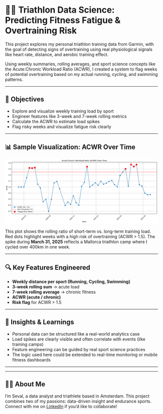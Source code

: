 # 🏃‍♀️ Triathlon Data Science: Predicting Fitness Fatigue & Overtraining Risk

This project explores my personal triathlon training data from Garmin, with the goal of detecting signs of overtraining using real physiological signals like heart rate, distance, and aerobic training effect. 

Using weekly summaries, rolling averages, and sport science concepts like the Acute:Chronic Workload Ratio (ACWR), I created a system to flag weeks of potential overtraining based on my actual running, cycling, and swimming patterns.

---

## 🎯 Objectives

- Explore and visualize weekly training load by sport  
- Engineer features like 3-week and 7-week rolling metrics  
- Calculate the ACWR to estimate load spikes  
- Flag risky weeks and visualize fatigue risk clearly  

---

## 📊 Sample Visualization: ACWR Over Time

![ACWR Plot](images/acwr_plot.png)

This plot shows the rolling ratio of short-term vs. long-term training load. Red dots highlight weeks with a high risk of overtraining (ACWR > 1.5). The spike during **March 31, 2025** reflects a Mallorca triathlon camp where I cycled over 400km in one week.

---

## 🔍 Key Features Engineered

- **Weekly distance per sport (Running, Cycling, Swimming)**  
- **3-week rolling sum** → acute load  
- **7-week rolling average** → chronic fitness  
- **ACWR (acute / chronic)**  
- **Risk flag** for ACWR > 1.5  

---

## 🧠 Insights & Learnings

- Personal data can be structured like a real-world analytics case  
- Load spikes are clearly visible and often correlate with events (like training camps)  
- Feature engineering can be guided by real sport science practices  
- The logic used here could be extended to real-time monitoring or mobile fitness dashboards

---

---

## 🙋‍♀️ About Me

I’m Seval, a data analyst and triathlete based in Amsterdam. This project combines two of my passions: data-driven insight and endurance sports. Connect with me on [LinkedIn](https://www.linkedin.com/in/sevalbozkurt) if you’d like to collaborate!
